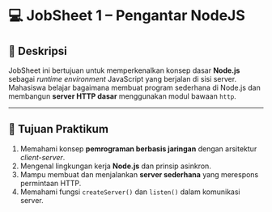 # 💻 JobSheet 1 – Pengantar NodeJS

## 📘 Deskripsi
JobSheet ini bertujuan untuk memperkenalkan konsep dasar **Node.js** sebagai *runtime environment* JavaScript yang berjalan di sisi server.  
Mahasiswa belajar bagaimana membuat program sederhana di Node.js dan membangun **server HTTP dasar** menggunakan modul bawaan `http`.

---

## 🎯 Tujuan Praktikum
1. Memahami konsep **pemrograman berbasis jaringan** dengan arsitektur *client-server*.
2. Mengenal lingkungan kerja **Node.js** dan prinsip asinkron.
3. Mampu membuat dan menjalankan **server sederhana** yang merespons permintaan HTTP.
4. Memahami fungsi `createServer()` dan `listen()` dalam komunikasi server.


